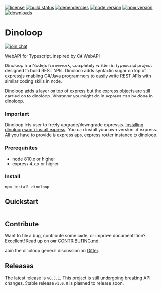 
[![license](https://img.shields.io/github/license/ParallelTask/dinoloop.svg)](https://github.com/ParallelTask/dinoloop/blob/master/LICENSE)
[![build status](https://api.travis-ci.org/ParallelTask/dinoloop.svg?branch=master)](https://travis-ci.org/ParallelTask/dinoloop/)
[![dependencies](https://img.shields.io/david/paralleltask/dinoloop.svg)](https://david-dm.org/paralleltask/dinoloop)
[![node version](https://img.shields.io/node/v/dinoloop.svg)](https://www.npmjs.com/package/dinoloop)
[![npm version](https://img.shields.io/npm/v/dinoloop.svg)](https://www.npmjs.com/package/dinoloop)
[![downloads](https://img.shields.io/npm/dt/dinoloop.svg)](https://www.npmjs.com/package/dinoloop)


# Dinoloop
[![join chat](https://img.shields.io/gitter/room/nwjs/nw.js.svg)](https://gitter.im/dinoloop/Lobby)

WebAPI for Typescript. Inspired by C# WebAPI

Dinoloop is a Nodejs framework, completely written in typescript project designed to build REST APIs. Dinoloop adds syntactic sugar on top of expressjs enabling C#/Java programmers to easily write REST APIs with similar coding skills in node.

Dinoloop adds a layer on top of express but the express objects are still carried on to dinoloop. Whatever you might do in express can be done in dinoloop.

### Important
Dinoloop lets user to freely upgrade/downgrade expressjs. <span style="text-decoration:underline">Installing dinoloop won't install express</span>. You can install your own version of express. All you have to provide is express app, express router instance to dinoloop.

### Prerequisites

* node 8.10.x or higher 
* express 4.x.x or higher

### Install

```
npm install dinoloop
```

## Quickstart

```

```

## Contribute
Want to file a bug, contribute some code, or improve documentation? Excellent! Read up on our [CONTRIBUTING.md](https://github.com/ParallelTask/dinoloop/blob/master/CONTRIBUTING.md)

Join the dinoloop general discussion on [Gitter](https://gitter.im/dinoloop/Lobby).

## Releases
The latest release is `v0.0.1`. This project is still undergoing breaking API changes. Stable release `v1.0.0` is planned to release soon. 
